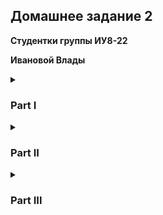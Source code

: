 ## Домашнее задание 2

**Студентки группы ИУ8-22**

**Ивановой Влады**

<details>
<summary><h3>Part I</h3></summary>
<p>
1. Создайте пустой репозиторий на сервисе github.com (или gitlab.com, или bitbucket.com).

https://github.com/Dayinulaba02
<hr>
2. Выполните инструкцию по созданию первого коммита на странице репозитория, созданного на предыдещем шаге.
 
```sh
$ echo "# lab02_part1" >> README.md
$ git init
hint: Using 'master' as the name for the initial branch. This default branch name
hint: is subject to change. To configure the initial branch name to use in all
hint: of your new repositories, which will suppress this warning, call:
hint:
hint:   git config --global init.defaultBranch <name>
hint:
hint: Names commonly chosen instead of 'master' are 'main', 'trunk' and
hint: 'development'. The just-created branch can be renamed via this command:
hint:
hint:   git branch -m <name>
Initialized empty Git repository in /home/linux/.git/
$ git add README.md
$ git commit -m "first commit"
[master (root-commit) 35ec349] first commit
 1 file changed, 3 insertions(+)
 create mode 100644 README.md
$ git branch -M main
$ ssh-keygen -t ed25519 -C vlada.privet@gmail.com
Generating public/private ed25519 key pair.
Enter file in which to save the key (/home/linux/.ssh/id_ed25519): 
Created directory '/home/linux/.ssh'.
Enter passphrase for "/home/linux/.ssh/id_ed25519" (empty for no passphrase): 
Enter same passphrase again: 
Your identification has been saved in /home/linux/.ssh/id_ed25519
Your public key has been saved in /home/linux/.ssh/id_ed25519.pub
The key fingerprint is:
"ssh ключ, который нельзя сообщать"
$ git remote set-url origin git@github.com:Dayinu/lab02_part1.git
$ git push -u origin main
Enumerating objects: 3, done.
Counting objects: 100% (3/3), done.
Writing objects: 100% (3/3), 234 bytes | 234.00 KiB/s, done.
Total 3 (delta 0), reused 0 (delta 0), pack-reused 0 (from 0)
To github.com:Dayinu/lab02_part1.git
 * [new branch]      main -> main
branch 'main' set up to track 'origin/main'.
```
 
<hr>
3. Создайте файл hello_world.cpp в локальной копии репозитория (который должен был появиться на шаге 2). Реализуйте программу Hello world на языке C++ используя плохой стиль кода. Например, после заголовочных файлов вставьте строку using namespace std;.

```sh
cat << 'EOF' > hello_world.cpp
#include <iostream>
using namespace std;

int main(){
	cout << "Hello World";
	return 0;
}
EOF  
```
<hr>
4. Добавьте этот файл в локальную копию репозитория.
 
```sh
$ git add hello_world.cpp
```
<hr>
5. Закоммитьте изменения с осмысленным сообщением.
 
```sh
$ git commit -m "Добавлен hello_world.cpp с плохим стилем кода"
[main bc32f73] Добавлен hello_world.cpp с плохим стилем кода
 1 file changed, 7 insertions(+)
 create mode 100644 hello_world.cpp
```
<hr>
6. Изменитьте исходный код так, чтобы программа через стандартный поток ввода запрашивалось имя пользователя. А в стандартный поток вывода печаталось сообщение Hello world from @name, где @name имя пользователя.
 
```sh
cat << 'EOF' > hello_world.cpp
#include <iostream>
using namespace std;

int main(){
        string name;
        cout<<"Enter your name: ";
        cin>>name;
        cout<<"Hello world from "<<name;
        return 0;
}
EOF
```
<hr>
7. Закоммитьте новую версию программы. Почему не надо добавлять файл повторно git add?
 
```sh
$ git commit -a -m "Добавлен интерактивный ввод имени: теперь выводит 'Hello world from @name'"
[main eb94a8f] Добавлен интерактивный ввод имени: теперь выводит 'Hello world from @name'
 1 file changed, 5 insertions(+), 2 deletions(-)
```
<hr>
8. Запуште изменения в удалёный репозиторий.
 
```sh
$ git push origin main
Enumerating objects: 7, done.
Counting objects: 100% (7/7), done.
Delta compression using up to 2 threads
Compressing objects: 100% (6/6), done.
Writing objects: 100% (6/6), 888 bytes | 444.00 KiB/s, done.
Total 6 (delta 0), reused 0 (delta 0), pack-reused 0 (from 0)
To github.com:Dayinu/lab02_part1.git
   35ec349..eb94a8f  main -> main
```
<hr>
9. Проверьте, что история коммитов доступна в удалёный репозитории.
 
```sh
$ git fetch origin && git log --remotes --oneline     
eb94a8f (HEAD -> main, origin/main) Добавлен интерактивный ввод имени: теперь выводит 'Hello world from @name'
bc32f73 Добавлен hello_world.cpp с плохим стилем кода
35ec349 first commit
                     
```
<hr>
</p>
</details>


 
<details>
<summary><h3>Part II</h3></summary>
<p>
1. В локальной копии репозитория создайте локальную ветку patch1.

```sh
$ git checkout -b patch1
Switched to a new branch 'patch1'
```
<hr>
2. Внесите изменения в ветке patch1 по исправлению кода и избавления от using namespace std;.

```sh
$ cat << 'EOF' > hello_world.cpp
#include <iostream>
#include <string>

int main() {
    std::string name;
    std::cout << "Enter your name: ";
    std::cin >> name;
    std::cout << "Hello world from " << name << std::endl;
    return 0;
}
EOF
```
<hr>
3. commit, push локальную ветку в удалённый репозиторий.
 
```sh
$ git add hello_world.cpp
$ git commit -m "Исправление: удалён using namespace std"                         
[patch1 78f27d3] Исправление: удалён using namespace std
 1 file changed, 7 insertions(+), 7 deletions(-)
$ git push -u origin patch1
Enumerating objects: 5, done.
Counting objects: 100% (5/5), done.
Delta compression using up to 2 threads
Compressing objects: 100% (3/3), done.
Writing objects: 100% (3/3), 463 bytes | 463.00 KiB/s, done.
Total 3 (delta 0), reused 0 (delta 0), pack-reused 0 (from 0)
remote: 
remote: Create a pull request for 'patch1' on GitHub by visiting:
remote:      https://github.com/Dayinu/lab02_part1/pull/new/patch1
remote: 
To github.com:Dayinu/lab02_part1.git
 * [new branch]      patch1 -> patch1
branch 'patch1' set up to track 'origin/patch1'.
```
<hr>
4. Проверьте, что ветка patch1 доступна в удалёный репозитории.

```sh
$ git fetch origin && git branch -r
  origin/main
  origin/patch1
```
<hr>
5. Создайте pull-request patch1 -> master.

[pull-request patch1 -> main](https://github.com/Dayinu/lab02_part1/pull/1)
<hr>
6. В локальной копии в ветке patch1 добавьте в исходный код комментарии.

```sh
$ nano hello_world.cpp
$ cat hello_world.cpp
#include <iostream>
#include <string>

// Главная функция программы
int main() {
    // Объявление переменной для хранения имени
    std::string name;
    
    // Запрос имени пользователя
    std::cout << "Enter your name: ";
    std::cin >> name;
    
    // Вывод приветствия
    std::cout << "Hello world from " << name << std::endl;
    
    // Возврат успешного статуса выполнения
    return 0;
}
```
<hr>
7. commit, push.

```sh
$ git add hello_world.cpp
$ git commit -m "Добавлены поясняющие комментарии"                          
[patch1 2b5c318] Добавлены поясняющие комментарии
 1 file changed, 8 insertions(+)
$ git push origin patch1
Enumerating objects: 5, done.
Counting objects: 100% (5/5), done.
Delta compression using up to 2 threads
Compressing objects: 100% (3/3), done.
Writing objects: 100% (3/3), 660 bytes | 660.00 KiB/s, done.
Total 3 (delta 0), reused 0 (delta 0), pack-reused 0 (from 0)
To github.com:Dayinu/lab02_part1.git
   78f27d3..2b5c318  patch1 -> patch1
```
<hr>
8. Проверьте, что новые изменения есть в созданном на шаге 5 pull-request

<img width="50%" height="50%" src="https://gist.github.com/user-attachments/assets/0df304b3-9a69-497a-9f04-b02dce281ee1">
<hr>
9. В удалённый репозитории выполните слияние PR patch1 -> master и удалите ветку patch1 в удаленном репозитории.
<br>
<img width="50%" height="50%" src="https://gist.github.com/user-attachments/assets/a65ffd6e-3d62-489a-873a-a0e65fa8bd0a">
<hr>

10. Локально выполните pull.

```sh
$ git checkout main
M	README.md
Switched to branch 'main'
Your branch is up to date with 'origin/main'.
$ git pull origin main
remote: Enumerating objects: 1, done.
remote: Counting objects: 100% (1/1), done.
remote: Total 1 (delta 0), reused 0 (delta 0), pack-reused 0 (from 0)
Unpacking objects: 100% (1/1), 904 bytes | 904.00 KiB/s, done.
From github.com:Dayinu/lab02_part1
 * branch            main       -> FETCH_HEAD
   5c6bcdb..2b5c318  main       -> origin/main
Updating 5c6bcdb..2b5c318
Fast-forward
 hello_world.cpp | 28 +++++++++++++---------------
 1 file changed, 13 insertions(+), 15 deletions(-)

```
<hr>
11. С помощью команды git log просмотрите историю в локальной версии ветки master.

```sh
$ git log
commit 2b5c3184f520b4e9dbe7b509e90e20ab7cdee45f (HEAD -> main, origin/main, patch1)
Author: Dayinu <vlada.privet@gmail.com>
Date:   Sun Apr 27 14:57:11 2025 -0400

    Добавлены поясняющие комментарии

commit 78f27d3c611b374fb3c17db257751464aefff2b3
Author: Dayinu <vlada.privet@gmail.com>
Date:   Sun Apr 27 14:24:32 2025 -0400

    Исправление: удалён using namespace std

commit eb94a8fe3a5c9d38272487c5f3655383535010b3
Author: Dayinu <vlada.privet@gmail.com>
Date:   Sun Apr 27 13:51:24 2025 -0400

    Добавлен интерактивный ввод имени: теперь выводит 'Hello world from @name'

commit bc32f730206c4d8d3b695906339f5260f1768085
Author: Dayinu <vlada.privet@gmail.com>
Date:   Sun Apr 27 13:44:14 2025 -0400

    Добавлен hello_world.cpp с плохим стилем кода

commit 35ec349e27fb6f0cc3a514dfef211590d6bff399
Author: Dayinu <vlada.privet@gmail.com>
Date:   Sun Apr 27 13:23:27 2025 -0400

    first commit

```
<hr>
12. Удалите локальную ветку patch1.

```sh
$ git checkout -b patch2
Switched to a new branch 'patch2'
```
<hr>
</p>
</details>
 
 <details>
<summary><h3>Part III</h3></summary>
<p>
1. Создайте новую локальную ветку patch2.

```sh
$ git checkout -b patch2
Switched to a new branch 'patch2'
```
<hr>
2. Измените code style с помощью утилиты clang-format. Например, используя опцию -style=Mozilla.

```sh
$ clang-format -i -style=Mozilla hello_world.cpp
Command 'clang-format' not found, but can be installed with:
sudo apt install clang-format
Do you want to install it? (N/y)y
sudo apt install clang-format
[sudo] password for linux: 
The following packages were automatically installed and are no longer required:
  libpython3.12-dev  python3.12  python3.12-dev  python3.12-minimal  python3.12-venv
Use 'sudo apt autoremove' to remove them.

Upgrading:
  clang  libc++1-19  libc++abi1-19  libllvm19  libunwind-19
                                                                                       
Installing:
  clang-format
                                                                                       
Installing dependencies:
  clang-19                libclang-cpp19      llvm-19               llvm-19-runtime
  clang-format-19         libclang-rt-19-dev  llvm-19-dev           llvm-19-tools      
  libclang-common-19-dev  libclang1-19        llvm-19-linker-tools                     
                                                                                       
Suggested packages:
  clang-19-doc  wasi-libc  llvm-19-doc

Summary:
  Upgrading: 5, Installing: 12, Removing: 0, Not Upgrading: 1406
  Download size: 114 MB
  Space needed: 611 MB / 12.9 GB available

Continue? [Y/n] y
Get:1 http://http.kali.org/kali kali-rolling/main amd64 libllvm19 amd64 1:19.1.7-1+b1 [26.0 MB]
Get:9 http://mirror.amuksa.com/kali kali-rolling/main amd64 clang-format amd64 1:19.0-63 [6,352 B]
Get:16 http://http.kali.org/kali kali-rolling/main amd64 llvm-19-tools amd64 1:19.1.7-1+b1 [511 kB]
Get:2 http://http.kali.org/kali kali-rolling/main amd64 libclang-cpp19 amd64 1:19.1.7-1+b1 [13.2 MB]
Get:3 http://http.kali.org/kali kali-rolling/main amd64 libclang-common-19-dev amd64 1:19.1.7-1+b1 [740 kB]
Get:4 http://http.kali.org/kali kali-rolling/main amd64 llvm-19-linker-tools amd64 1:19.1.7-1+b1 [1,261 kB]
Get:5 http://http.kali.org/kali kali-rolling/main amd64 libclang1-19 amd64 1:19.1.7-1+b1 [7,614 kB]
Get:6 http://http.kali.org/kali kali-rolling/main amd64 clang-19 amd64 1:19.1.7-1+b1 [116 kB]
Get:7 http://kali.download/kali kali-rolling/main amd64 clang amd64 1:19.0-63 [6,244 B]
Get:8 http://http.kali.org/kali kali-rolling/main amd64 clang-format-19 amd64 1:19.1.7-1+b1 [92.8 kB]
Get:10 http://http.kali.org/kali kali-rolling/main amd64 libunwind-19 amd64 1:19.1.7-1+b1 [63.0 kB]
Get:11 http://http.kali.org/kali kali-rolling/main amd64 libc++abi1-19 amd64 1:19.1.7-1+b1 [105 kB]
Get:12 http://http.kali.org/kali kali-rolling/main amd64 libc++1-19 amd64 1:19.1.7-1+b1 [303 kB]
Get:13 http://http.kali.org/kali kali-rolling/main amd64 libclang-rt-19-dev amd64 1:19.1.7-1+b1 [3,689 kB]
Get:14 http://http.kali.org/kali kali-rolling/main amd64 llvm-19-runtime amd64 1:19.1.7-1+b1 [551 kB]
Get:15 http://http.kali.org/kali kali-rolling/main amd64 llvm-19 amd64 1:19.1.7-1+b1 [16.4 MB]
Get:17 http://http.kali.org/kali kali-rolling/main amd64 llvm-19-dev amd64 1:19.1.7-1+b1 [43.2 MB]
Fetched 114 MB in 4min 21s (437 kB/s)                                                 
(Reading database ... 401495 files and directories currently installed.)
Preparing to unpack .../00-libllvm19_1%3a19.1.7-1+b1_amd64.deb ...
Unpacking libllvm19:amd64 (1:19.1.7-1+b1) over (1:19.1.3-2) ...
Selecting previously unselected package libclang-cpp19.
Preparing to unpack .../01-libclang-cpp19_1%3a19.1.7-1+b1_amd64.deb ...
Unpacking libclang-cpp19 (1:19.1.7-1+b1) ...
Selecting previously unselected package libclang-common-19-dev:amd64.
Preparing to unpack .../02-libclang-common-19-dev_1%3a19.1.7-1+b1_amd64.deb ...
Unpacking libclang-common-19-dev:amd64 (1:19.1.7-1+b1) ...
Selecting previously unselected package llvm-19-linker-tools.
Preparing to unpack .../03-llvm-19-linker-tools_1%3a19.1.7-1+b1_amd64.deb ...
Unpacking llvm-19-linker-tools (1:19.1.7-1+b1) ...
Selecting previously unselected package libclang1-19.
Preparing to unpack .../04-libclang1-19_1%3a19.1.7-1+b1_amd64.deb ...
Unpacking libclang1-19 (1:19.1.7-1+b1) ...
Selecting previously unselected package clang-19.
Preparing to unpack .../05-clang-19_1%3a19.1.7-1+b1_amd64.deb ...
Unpacking clang-19 (1:19.1.7-1+b1) ...
Preparing to unpack .../06-clang_1%3a19.0-63_amd64.deb ...
Unpacking clang (1:19.0-63) over (1:16.0-58.1) ...
Selecting previously unselected package clang-format-19.
Preparing to unpack .../07-clang-format-19_1%3a19.1.7-1+b1_amd64.deb ...
Unpacking clang-format-19 (1:19.1.7-1+b1) ...
Selecting previously unselected package clang-format:amd64.
Preparing to unpack .../08-clang-format_1%3a19.0-63_amd64.deb ...
Unpacking clang-format:amd64 (1:19.0-63) ...
Preparing to unpack .../09-libunwind-19_1%3a19.1.7-1+b1_amd64.deb ...
Unpacking libunwind-19:amd64 (1:19.1.7-1+b1) over (1:19.1.3-2) ...
Preparing to unpack .../10-libc++abi1-19_1%3a19.1.7-1+b1_amd64.deb ...
Unpacking libc++abi1-19:amd64 (1:19.1.7-1+b1) over (1:19.1.3-2) ...
Preparing to unpack .../11-libc++1-19_1%3a19.1.7-1+b1_amd64.deb ...
Unpacking libc++1-19:amd64 (1:19.1.7-1+b1) over (1:19.1.3-2) ...
Selecting previously unselected package libclang-rt-19-dev:amd64.
Preparing to unpack .../12-libclang-rt-19-dev_1%3a19.1.7-1+b1_amd64.deb ...
Unpacking libclang-rt-19-dev:amd64 (1:19.1.7-1+b1) ...
Selecting previously unselected package llvm-19-runtime.
Preparing to unpack .../13-llvm-19-runtime_1%3a19.1.7-1+b1_amd64.deb ...
Unpacking llvm-19-runtime (1:19.1.7-1+b1) ...
Selecting previously unselected package llvm-19.
Preparing to unpack .../14-llvm-19_1%3a19.1.7-1+b1_amd64.deb ...
Unpacking llvm-19 (1:19.1.7-1+b1) ...
Selecting previously unselected package llvm-19-tools.
Preparing to unpack .../15-llvm-19-tools_1%3a19.1.7-1+b1_amd64.deb ...
Unpacking llvm-19-tools (1:19.1.7-1+b1) ...
Selecting previously unselected package llvm-19-dev.
Preparing to unpack .../16-llvm-19-dev_1%3a19.1.7-1+b1_amd64.deb ...
Unpacking llvm-19-dev (1:19.1.7-1+b1) ...
Setting up libllvm19:amd64 (1:19.1.7-1+b1) ...
Setting up libclang1-19 (1:19.1.7-1+b1) ...
Setting up libunwind-19:amd64 (1:19.1.7-1+b1) ...
Setting up libclang-common-19-dev:amd64 (1:19.1.7-1+b1) ...
Setting up libc++abi1-19:amd64 (1:19.1.7-1+b1) ...
Setting up libc++1-19:amd64 (1:19.1.7-1+b1) ...
Setting up libclang-rt-19-dev:amd64 (1:19.1.7-1+b1) ...
Setting up llvm-19-linker-tools (1:19.1.7-1+b1) ...
Setting up llvm-19-runtime (1:19.1.7-1+b1) ...
Setting up llvm-19-tools (1:19.1.7-1+b1) ...
Setting up libclang-cpp19 (1:19.1.7-1+b1) ...
Setting up clang-format-19 (1:19.1.7-1+b1) ...
Setting up clang-19 (1:19.1.7-1+b1) ...
Setting up clang (1:19.0-63) ...
Setting up llvm-19 (1:19.1.7-1+b1) ...
Setting up clang-format:amd64 (1:19.0-63) ...
Setting up llvm-19-dev (1:19.1.7-1+b1) ...
Processing triggers for libc-bin (2.40-3) ...
Processing triggers for systemd (256.6-1) ...
Processing triggers for man-db (2.13.0-1) ...
Processing triggers for kali-menu (2024.4.0) ...

```
<hr>
3. commit, push, создайте pull-request patch2 -> master.

```sh
$ git add hello_world.cpp 
$ git commit -m "Форматирование кода в стиле Mozilla с помощью clang-format"
[patch2 5c6bcdb] Форматирование кода в стиле Mozilla с помощью clang-format
 1 file changed, 15 insertions(+), 13 deletions(-)
$ git push -u origin patch2
Enumerating objects: 5, done.
Counting objects: 100% (5/5), done.
Delta compression using up to 2 threads
Compressing objects: 100% (3/3), done.
Writing objects: 100% (3/3), 466 bytes | 233.00 KiB/s, done.
Total 3 (delta 1), reused 0 (delta 0), pack-reused 0 (from 0)
remote: Resolving deltas: 100% (1/1), completed with 1 local object.
remote: 
remote: Create a pull request for 'patch2' on GitHub by visiting:
remote:      https://github.com/Dayinu/lab02_part1/pull/new/patch2
remote: 
To github.com:Dayinu/lab02_part1.git
 * [new branch]      patch2 -> patch2
branch 'patch2' set up to track 'origin/patch2'.
```
<img width="50%" height="50%" src="https://gist.github.com/user-attachments/assets/80b6e703-1ce8-4f90-b52d-d542cb67951d">
<hr>
4. В ветке master в удаленном репозитории измените комментарии, например, расставьте знаки препинания, переведите комментарии на другой язык.

<br>
<img width="50%" height="50%" src="https://gist.github.com/user-attachments/assets/a220635b-9285-47f2-bf2b-04fa199ca813">
<hr>
5. Убедитесь, что в pull-request появились конфликтны.
<br>
<img width="50%" height="50%" src="https://gist.github.com/user-attachments/assets/0e1b457e-4d62-499f-b181-455c988806c4">
<hr>
6. Для этого локально выполните pull + rebase (точную последовательность команд, следует узнать самостоятельно). Исправьте конфликты.

```sh
$ git checkout main
$ git pull origin main
remote: Enumerating objects: 5, done.
remote: Counting objects: 100% (5/5), done.
remote: Compressing objects: 100% (3/3), done.
remote: Total 3 (delta 0), reused 0 (delta 0), pack-reused 0 (from 0)
Unpacking objects: 100% (3/3), 1.18 KiB | 1.18 MiB/s, done.
From github.com:Dayinu/lab02_part1
 * branch            main       -> FETCH_HEAD
   2b5c318..1fe049d  main       -> origin/main
Updating 2b5c318..1fe049d
Fast-forward
 hello_world.cpp | 10 +++++-----
 1 file changed, 5 insertions(+), 5 deletions(-)
$ git rebase main
Auto-merging hello_world.cpp
CONFLICT (content): Merge conflict in hello_world.cpp
error: could not apply 5c6bcdb... Форматирование кода в стиле Mozilla с помощью clang-format
hint: Resolve all conflicts manually, mark them as resolved with
hint: "git add/rm <conflicted_files>", then run "git rebase --continue".
hint: You can instead skip this commit: run "git rebase --skip".
hint: To abort and get back to the state before "git rebase", run "git rebase --abort".
hint: Disable this message with "git config advice.mergeConflict false"
Could not apply 5c6bcdb... Форматирование кода в стиле Mozilla с помощью clang-format
$ nano hello_world.cpp
$ git add hello_world.cpp
$ git rebase --continue
[detached HEAD 8596614] Форматирование кода в стиле Mozilla с помощью clang-format
 1 file changed, 3 insertions(+), 1 deletion(-)
Successfully rebased and updated refs/heads/patch2.
```
<hr>
7. Сделайте force push в ветку patch2

```sh
$ git push origin patch2 --force
Enumerating objects: 5, done.
Counting objects: 100% (5/5), done.
Delta compression using up to 2 threads
Compressing objects: 100% (3/3), done.
Writing objects: 100% (3/3), 408 bytes | 408.00 KiB/s, done.
Total 3 (delta 1), reused 0 (delta 0), pack-reused 0 (from 0)
remote: Resolving deltas: 100% (1/1), completed with 1 local object.
To github.com:Dayinu/lab02_part1.git
 + 5c6bcdb...8596614 patch2 -> patch2 (forced update)
```
<hr>
8. Убедитесь, что в pull-request пропали конфликтны.
<br>
<img width="50%" height="50%" src="https://gist.github.com/user-attachments/assets/227aeb38-5623-4866-91e9-f013344c3fae">
</p>
9. Вмержите pull-request patch2 -> master.
 <br>
<img width="50%" height="50%" src="https://github.com/user-attachments/assets/be42c13f-5302-4879-a124-df4c180a461a">
</p>
</details>

